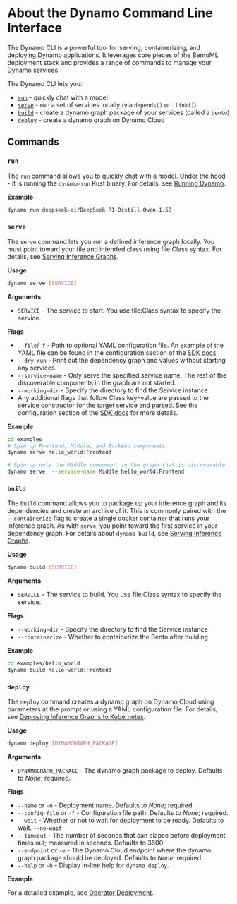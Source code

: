<!--
SPDX-FileCopyrightText: Copyright (c) 2025 NVIDIA CORPORATION & AFFILIATES.
All rights reserved.
SPDX-License-Identifier: Apache-2.0

Licensed under the Apache License, Version 2.0 (the "License");
you may not use this file except in compliance with the License.
You may obtain a copy of the License at

http://www.apache.org/licenses/LICENSE-2.0

Unless required by applicable law or agreed to in writing, software
distributed under the License is distributed on an "AS IS" BASIS,
WITHOUT WARRANTIES OR CONDITIONS OF ANY KIND, either express or implied.
See the License for the specific language governing permissions and
limitations under the License.
-->

# About the Dynamo Command Line Interface
The Dynamo CLI is a powerful tool for serving, containerizing, and deploying Dynamo applications. It leverages core pieces of the BentoML deployment stack and provides a range of commands to manage your Dynamo services.

The Dynamo CLI lets you:
- [`run`](#run) - quickly chat with a model
- [`serve`](#serve) - run a set of services locally (via `depends()` or `.link()`)
- [`build`](#build) - create a dynamo graph package of your services (called a `bento`)
- [`deploy`](#deploy) - create a dynamo graph on Dynamo Cloud

## Commands

### `run`

The `run` command allows you to quickly chat with a model. Under the hood - it is running the `dynamo-run` Rust binary. For details, see [Running Dynamo](dynamo_run.md).

**Example**
```bash
dynamo run deepseek-ai/DeepSeek-R1-Distill-Qwen-1.5B
```

### `serve`

The `serve` command lets you run a defined inference graph locally. You must point toward your file and intended class using file:Class syntax. For details, see [Serving Inference Graphs](dynamo_serve.md).

**Usage**
```bash
dynamo serve [SERVICE]
```

**Arguments**
- `SERVICE` - The service to start. You use file:Class syntax to specify the service.

**Flags**
- `--file`/`-f` - Path to optional YAML configuration file. An example of the YAML file can be found in the configuration section of the [SDK docs](../API/sdk.md)
- `--dry-run` - Print out the dependency graph and values without starting any services.
- `--service-name` - Only serve the specified service name. The rest of the discoverable components in the graph are not started.
- `--working-dir` - Specify the directory to find the Service instance
- Any additional flags that follow Class.key=value are passed to the service constructor for the target service and parsed. See the configuration section of the [SDK docs](../API/sdk.md) for more details.

**Example**
```bash
cd examples
# Spin up Frontend, Middle, and Backend components
dynamo serve hello_world:Frontend

# Spin up only the Middle component in the graph that is discoverable from the Frontend service
dynamo serve  --service-name Middle hello_world:Frontend
```

### `build`

The `build` command allows you to package up your inference graph and its dependencies and create an archive of it. This is commonly paired with the `--containerize` flag to create a single docker container that runs your inference graph. As with `serve`, you point toward the first service in your dependency graph. For details about `dynamo build`, see [Serving Inference Graphs](dynamo_serve.md).

**Usage**
```bash
dynamo build [SERVICE]
```

**Arguments**
- `SERVICE` - The service to build. You use file:Class syntax to specify the service.

**Flags**
- `--working-dir` - Specify the directory to find the Service instance
- `--containerize` - Whether to containerize the Bento after building

**Example**
```bash
cd examples/hello_world
dynamo build hello_world:Frontend
```

### `deploy`

The `deploy` command creates a dynamo graph on Dynamo Cloud using parameters at the prompt or using a YAML configuration file. For details, see [Deploying Inference Graphs to Kubernetes](dynamo_deploy/README.md).


**Usage**
```bash
dynamo deploy [DYNAMOGRAPH_PACKAGE]
```

**Arguments**
- `DYNAMOGRAPH_PACKAGE` - The dynamo graph package to deploy. Defaults to *None*; required.

**Flags**
- `--name` or `-n` - Deployment name. Defaults to *None*; required.
- `--config-file` or `-f` - Configuration file path. Defaults to *None*; required.
- `--wait` - Whether or not to wait for deployment to be ready. Defaults to wait.
  `--no-wait`
- `--timeout` - The number of seconds that can elapse before deployment times out; measured in seconds. Defaults to 3600.
- `--endpoint` or `-e` - The Dynamo Cloud endpoint where the dynamo graph package should be deployed. Defaults to *None*; required.
- `--help` or `-h` - Display in-line help for `dynamo deploy`.


**Example**

For a detailed example, see [Operator Deployment](dynamo_deploy/operator_deployment.md).
